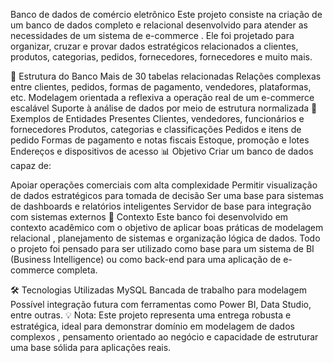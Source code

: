 Banco de dados de comércio eletrônico
Este projeto consiste na criação de um banco de dados completo e relacional desenvolvido para atender as necessidades de um sistema de e-commerce . Ele foi projetado para organizar, cruzar e provar dados estratégicos relacionados a clientes, produtos, categorias, pedidos, fornecedores, fornecedores e muito mais.

🧱 Estrutura do Banco
Mais de 30 tabelas relacionadas
Relações complexas entre clientes, pedidos, formas de pagamento, vendedores, plataformas, etc.
Modelagem orientada a reflexiva a operação real de um e-commerce escalável
Suporte à análise de dados por meio de estrutura normalizada
🧾 Exemplos de Entidades Presentes
Clientes, vendedores, funcionários e fornecedores
Produtos, categorias e classificações
Pedidos e itens de pedido
Formas de pagamento e notas fiscais
Estoque, promoção e lotes
Endereços e dispositivos de acesso
📊 Objetivo
Criar um banco de dados capaz de:

Apoiar operações comerciais com alta complexidade
Permitir visualização de dados estratégicos para tomada de decisão
Ser uma base para sistemas de dashboards e relatórios inteligentes
Servidor de base para integração com sistemas externos
📘 Contexto
Este banco foi desenvolvido em contexto acadêmico com o objetivo de aplicar boas práticas de modelagem relacional , planejamento de sistemas e organização lógica de dados. Todo o projeto foi pensado para ser utilizado como base para um sistema de BI (Business Intelligence) ou como back-end para uma aplicação de e-commerce completa.

🛠️ Tecnologias Utilizadas
MySQL
Bancada de trabalho para modelagem
Possível integração futura com ferramentas como Power BI, Data Studio, entre outras.
💡 Nota: Este projeto representa uma entrega robusta e estratégica, ideal para demonstrar domínio em modelagem de dados complexos , pensamento orientado ao negócio e capacidade de estruturar uma base sólida para aplicações reais.
